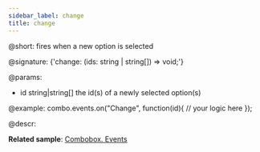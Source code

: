 ```yaml
---
sidebar_label: change
title: change
---          
```


@short: fires when a new option is selected

@signature: {'change: (ids: string | string[]) => void;'}

@params:
- id 		string|string[] 		the id(s) of a newly selected option(s)

@example:
combo.events.on("Change", function(id){
    // your logic here
});



@descr:


**Related sample**: [Combobox. Events](https://snippet.dhtmlx.com/n70eqx5l)
